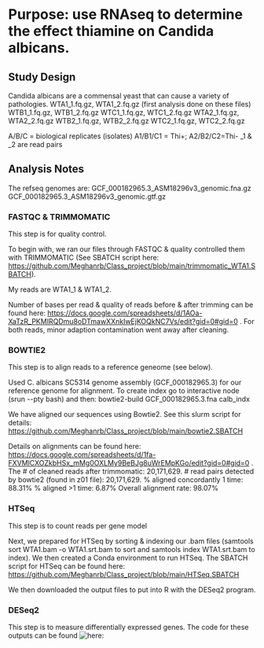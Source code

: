 # Purpose: use RNAseq to determine the effect thiamine on Candida albicans. 
## Study Design

Candida albicans are a commensal yeast that can cause a variety of pathologies. 
WTA1_1.fq.gz, WTA1_2.fq.gz (first analysis done on these files) 
WTB1_1.fq.gz, WTB1_2.fq.gz WTC1_1.fq.gz, WTC1_2.fq.gz WTA2_1.fq.gz, WTA2_2.fq.gz WTB2_1.fq.gz, WTB2_2.fq.gz WTC2_1.fq.gz, WTC2_2.fq.gz

A/B/C = biological replicates (isolates) A1/B1/C1 = Thi+; A2/B2/C2=Thi- _1 & _2 are read pairs

## Analysis Notes

The refseq genomes are:
GCF_000182965.3_ASM18296v3_genomic.fna.gz
GCF_000182965.3_ASM18296v3_genomic.gtf.gz

### FASTQC & TRIMMOMATIC 

This step is for quality control.

To begin with, we ran our files through FASTQC & quality controlled them with TRIMMOMATIC (See SBATCH script here: https://github.com/Meghanrb/Class_project/blob/main/trimmomatic_WTA1.SBATCH). 

My reads are WTA1_1 & WTA1_2.

Number of bases per read & quality of reads before & after trimming can be found here: https://docs.google.com/spreadsheets/d/1AOa-XaTzR_PKMIRQDmu8oDTmawXXnkIwEjKOQkNC7Vs/edit?gid=0#gid=0 . For both reads, minor adaption contamination went away after cleaning.

### BOWTIE2
This step is to align reads to a reference geneome (see below).

Used C. albicans SC5314 genome assembly (GCF_000182965.3) for our reference genome for alignment. To create index go to interactive node (srun --pty bash) and then: bowtie2-build GCF_000182965.3.fna calb_indx


We have  aligned our sequences using Bowtie2. See this slurm script for details: https://github.com/Meghanrb/Class_project/blob/main/bowtie2.SBATCH

Details on alignments can be found here: https://docs.google.com/spreadsheets/d/1fa-FXVMlCXOZkbHSx_mMg0OXLMy9BeBJg8uWrEMpKGo/edit?gid=0#gid=0 . The # of cleaned reads after trimmomatic: 20,171,629. # read pairs detected by bowtie2 (found in z01 file): 20,171,629. % aligned concordantly 1 time: 88.31%
% aligned >1 time: 6.87% Overall alignment rate: 98.07%

### HTSeq

This step is to count reads per gene model

Next, we prepared for HTSeq by sorting & indexing our .bam files (samtools sort WTA1.bam -o WTA1.srt.bam to sort and samtools index WTA1.srt.bam to 
index). We then created a Conda environment to run HTSeq. The SBATCH script for HTSeq can be found here: https://github.com/Meghanrb/Class_project/blob/main/HTSeq.SBATCH 

We then downloaded the output files to put into R with the DESeq2 program.

### DESeq2

This step is to measure differentially expressed genes. The code for these outputs can be found ![here:](https://github.com/Meghanrb/Class_project/blob/main/DESeq_script_R)




